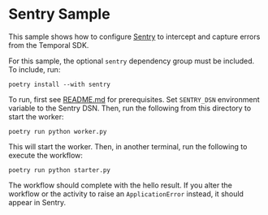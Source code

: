# Sentry Sample

This sample shows how to configure [Sentry](https://sentry.io) to intercept and capture errors from the Temporal SDK.

For this sample, the optional `sentry` dependency group must be included. To include, run:

    poetry install --with sentry

To run, first see [README.md](../README#usage) for prerequisites. Set `SENTRY_DSN` environment variable to the Sentry DSN.
Then, run the following from this directory to start the worker:

    poetry run python worker.py

This will start the worker. Then, in another terminal, run the following to execute the workflow:

    poetry run python starter.py

The workflow should complete with the hello result. If you alter the workflow or the activity to raise an
`ApplicationError` instead, it should appear in Sentry.